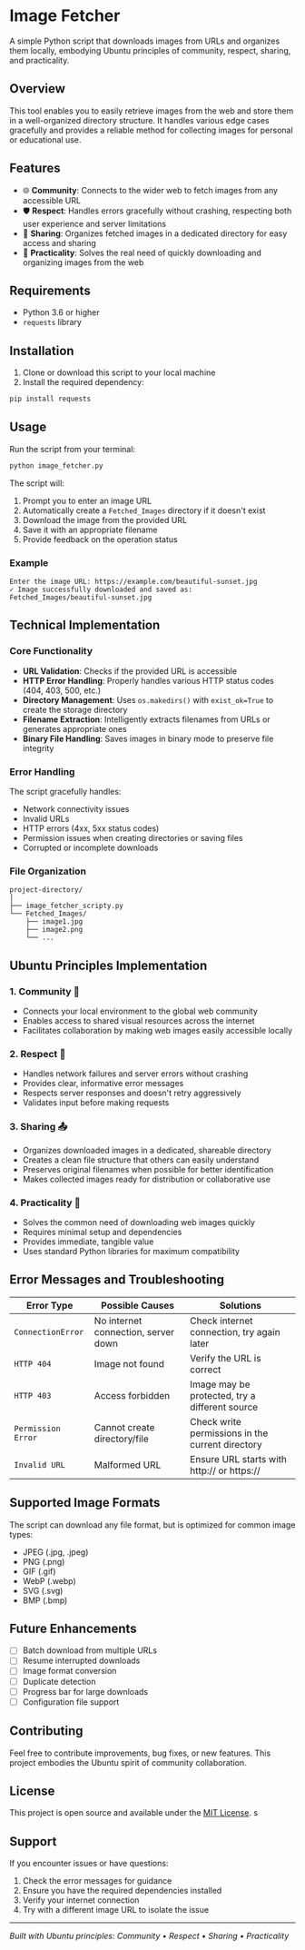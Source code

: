 # Image Fetcher

A simple Python script that downloads images from URLs and organizes them locally, embodying Ubuntu principles of community, respect, sharing, and practicality.

## Overview

This tool enables you to easily retrieve images from the web and store them in a well-organized directory structure. It handles various edge cases gracefully and provides a reliable method for collecting images for personal or educational use.

## Features

- 🌐 **Community**: Connects to the wider web to fetch images from any accessible URL
- 🛡️ **Respect**: Handles errors gracefully without crashing, respecting both user experience and server limitations
- 📁 **Sharing**: Organizes fetched images in a dedicated directory for easy access and sharing
- 🔧 **Practicality**: Solves the real need of quickly downloading and organizing images from the web

## Requirements

- Python 3.6 or higher
- `requests` library

## Installation

1. Clone or download this script to your local machine
2. Install the required dependency:

```bash
pip install requests
```

## Usage

Run the script from your terminal:

```bash
python image_fetcher.py
```

The script will:
1. Prompt you to enter an image URL
2. Automatically create a `Fetched_Images` directory if it doesn't exist
3. Download the image from the provided URL
4. Save it with an appropriate filename
5. Provide feedback on the operation status

### Example

```
Enter the image URL: https://example.com/beautiful-sunset.jpg
✓ Image successfully downloaded and saved as: Fetched_Images/beautiful-sunset.jpg
```

## Technical Implementation

### Core Functionality

- **URL Validation**: Checks if the provided URL is accessible
- **HTTP Error Handling**: Properly handles various HTTP status codes (404, 403, 500, etc.)
- **Directory Management**: Uses `os.makedirs()` with `exist_ok=True` to create the storage directory
- **Filename Extraction**: Intelligently extracts filenames from URLs or generates appropriate ones
- **Binary File Handling**: Saves images in binary mode to preserve file integrity

### Error Handling

The script gracefully handles:
- Network connectivity issues
- Invalid URLs
- HTTP errors (4xx, 5xx status codes)
- Permission issues when creating directories or saving files
- Corrupted or incomplete downloads

### File Organization

```
project-directory/
│
├── image_fetcher_scripty.py
└── Fetched_Images/
    ├── image1.jpg
    ├── image2.png
    └── ...
```

## Ubuntu Principles Implementation

### 1. Community 🤝
- Connects your local environment to the global web community
- Enables access to shared visual resources across the internet
- Facilitates collaboration by making web images easily accessible locally

### 2. Respect 🙏
- Handles network failures and server errors without crashing
- Provides clear, informative error messages
- Respects server responses and doesn't retry aggressively
- Validates input before making requests

### 3. Sharing 📤
- Organizes downloaded images in a dedicated, shareable directory
- Creates a clean file structure that others can easily understand
- Preserves original filenames when possible for better identification
- Makes collected images ready for distribution or collaborative use

### 4. Practicality 🔨
- Solves the common need of downloading web images quickly
- Requires minimal setup and dependencies
- Provides immediate, tangible value
- Uses standard Python libraries for maximum compatibility

## Error Messages and Troubleshooting

| Error Type | Possible Causes | Solutions |
|------------|----------------|-----------|
| `ConnectionError` | No internet connection, server down | Check internet connection, try again later |
| `HTTP 404` | Image not found | Verify the URL is correct |
| `HTTP 403` | Access forbidden | Image may be protected, try a different source |
| `Permission Error` | Cannot create directory/file | Check write permissions in the current directory |
| `Invalid URL` | Malformed URL | Ensure URL starts with http:// or https:// |

## Supported Image Formats

The script can download any file format, but is optimized for common image types:
- JPEG (.jpg, .jpeg)
- PNG (.png)
- GIF (.gif)
- WebP (.webp)
- SVG (.svg)
- BMP (.bmp)

## Future Enhancements

- [ ] Batch download from multiple URLs
- [ ] Resume interrupted downloads
- [ ] Image format conversion
- [ ] Duplicate detection
- [ ] Progress bar for large downloads
- [ ] Configuration file support

## Contributing

Feel free to contribute improvements, bug fixes, or new features. This project embodies the Ubuntu spirit of community collaboration.

## License

This project is open source and available under the [MIT License](LICENSE).
s
## Support

If you encounter issues or have questions:
1. Check the error messages for guidance
2. Ensure you have the required dependencies installed
3. Verify your internet connection
4. Try with a different image URL to isolate the issue

---

*Built with Ubuntu principles: Community • Respect • Sharing • Practicality*
